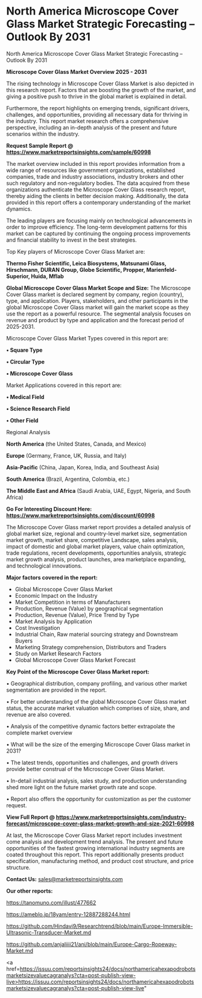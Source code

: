 # North America Microscope Cover Glass Market Strategic Forecasting – Outlook By 2031
North America Microscope Cover Glass Market Strategic Forecasting – Outlook By 2031

<Strong> Microscope Cover Glass Market Overview 2025 - 2031</strong>

The rising technology in Microscope Cover Glass Market is also depicted in this research report. Factors that are boosting the growth of the market, and giving a positive push to thrive in the global market is explained in detail.

Furthermore, the report highlights on emerging trends, significant drivers, challenges, and opportunities, providing all necessary data for thriving in the industry. This report market research offers a comprehensive perspective, including an in-depth analysis of the present and future scenarios within the industry.

<strong>Request Sample Report @ <a href=https://www.marketreportsinsights.com/sample/60998>https://www.marketreportsinsights.com/sample/60998</a></strong>

The market overview included in this report provides information from a wide range of resources like government organizations, established companies, trade and industry associations, industry brokers and other such regulatory and non-regulatory bodies. The data acquired from these organizations authenticate the Microscope Cover Glass research report, thereby aiding the clients in better decision making. Additionally, the data provided in this report offers a contemporary understanding of the market dynamics.

The leading players are focusing mainly on technological advancements in order to improve efficiency. The long-term development patterns for this market can be captured by continuing the ongoing process improvements and financial stability to invest in the best strategies.

Top Key players of Microscope Cover Glass Market are:

<strong>Thermo Fisher Scientific, Leica Biosystems, Matsunami Glass, Hirschmann, DURAN Group, Globe Scientific, Propper, Marienfeld-Superior, Huida, Mflab</strong>

<strong><b>Global Microscope Cover Glass Market Scope and Size:</b></strong>
The Microscope Cover Glass market is declared segment by company, region (country), type, and application. Players, stakeholders, and other participants in the global Microscope Cover Glass market will gain the market scope as they use the report as a powerful resource. The segmental analysis focuses on revenue and product by type and application and the forecast period of 2025-2031.

Microscope Cover Glass Market Types covered in this report are:

<strong>• Square Type

• Circular Type

• Microscope Cover Glass</strong>

Market Applications covered in this report are:

<strong>• Medical Field

• Science Research Field

• Other Field</strong> 

Regional Analysis

<strong>North America</strong> (the United States, Canada, and Mexico)

<strong>Europe</strong> (Germany, France, UK, Russia, and Italy)

<strong>Asia-Pacific</strong> (China, Japan, Korea, India, and Southeast Asia)

<strong>South America</strong> (Brazil, Argentina, Colombia, etc.)

<strong>The Middle East and Africa</strong> (Saudi Arabia, UAE, Egypt, Nigeria, and South Africa)

<strong>Go For Interesting Discount Here: <a href=https://www.marketreportsinsights.com/discount/60998>https://www.marketreportsinsights.com/discount/60998</a></strong>

The Microscope Cover Glass market report provides a detailed analysis of global market size, regional and country-level market size, segmentation market growth, market share, competitive Landscape, sales analysis, impact of domestic and global market players, value chain optimization, trade regulations, recent developments, opportunities analysis, strategic market growth analysis, product launches, area marketplace expanding, and technological innovations.

<strong><b>Major factors covered in the report:</b></strong>
<ul>
  <li>Global Microscope Cover Glass Market </li>
  <li>Economic Impact on the Industry</li>
  <li>Market Competition in terms of Manufacturers</li>
  <li>Production, Revenue (Value) by geographical segmentation</li>
  <li>Production, Revenue (Value), Price Trend by Type</li>
  <li>Market Analysis by Application</li>
  <li>Cost Investigation</li>
  <li>Industrial Chain, Raw material sourcing strategy and Downstream Buyers</li>
  <li>Marketing Strategy comprehension, Distributors and Traders</li>
  <li>Study on Market Research Factors</li>
  <li>Global Microscope Cover Glass Market Forecast</li>
</ul>

<strong><b>Key Point of the Microscope Cover Glass Market report:</b></strong>

• Geographical distribution, company profiling, and various other market segmentation are provided in the report.

• For better understanding of the global Microscope Cover Glass market status, the accurate market valuation which comprises of size, share, and revenue are also covered.

• Analysis of the competitive dynamic factors better extrapolate the complete market overview

• What will be the size of the emerging Microscope Cover Glass market in 2031?

• The latest trends, opportunities and challenges, and growth drivers provide better construal of the Microscope Cover Glass Market.

• In-detail industrial analysis, sales study, and production understanding shed more light on the future market growth rate and scope.

• Report also offers the opportunity for customization as per the customer request.

<strong><b>View Full Report @ <a href=https://www.marketreportsinsights.com/industry-forecast/microscope-cover-glass-market-growth-and-size-2021-60998>https://www.marketreportsinsights.com/industry-forecast/microscope-cover-glass-market-growth-and-size-2021-60998</a></b></strong>


At last, the Microscope Cover Glass Market report includes investment come analysis and development trend analysis. The present and future opportunities of the fastest growing international industry segments are coated throughout this report. This report additionally presents product specification, manufacturing method, and product cost structure, and price structure.

<strong>Contact Us:</strong>
sales@marketreportsinsights.com

<strong>Our other reports:</strong>

<a href=https://tanomuno.com/illust/477662>https://tanomuno.com/illust/477662</a>

<a href=https://ameblo.jp/18yam/entry-12887288244.html>https://ameblo.jp/18yam/entry-12887288244.html</a>

<a href=https://github.com/Hindavi9/Researchtrend/blob/main/Europe-Immersible-Ultrasonic-Transducer-Market.md>https://github.com/Hindavi9/Researchtrend/blob/main/Europe-Immersible-Ultrasonic-Transducer-Market.md</a>

<a href=https://github.com/anjaliiii21/ani/blob/main/Europe-Cargo-Ropeway-Market.md>https://github.com/anjaliiii21/ani/blob/main/Europe-Cargo-Ropeway-Market.md</a>

<a href=https://issuu.com/reportsinsights24/docs/northamericahexapodrobotsmarketsizevaluecagranalys?cta=post-publish-view-live>https://issuu.com/reportsinsights24/docs/northamericahexapodrobotsmarketsizevaluecagranalys?cta=post-publish-view-live</a>"
